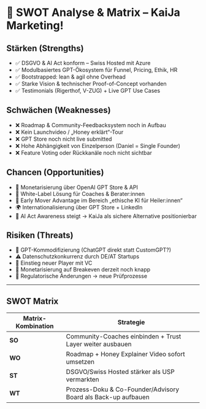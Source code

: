 # 🧠 SWOT Analyse & Matrix – KaiJa Marketing!

## Stärken (Strengths)
- ✅ DSGVO & AI Act konform – Swiss Hosted mit Azure
- ✅ Modulbasiertes GPT-Ökosystem für Funnel, Pricing, Ethik, HR
- ✅ Bootstrapped: lean & agil ohne Overhead
- ✅ Starke Vision & technischer Proof-of-Concept vorhanden
- ✅ Testimonials (Rigerthof, V-ZUG) + Live GPT Use Cases

## Schwächen (Weaknesses)
- ❌ Roadmap & Community-Feedbacksystem noch in Aufbau
- ❌ Kein Launchvideo / „Honey erklärt“-Tour
- ❌ GPT Store noch nicht live submitted
- ❌ Hohe Abhängigkeit von Einzelperson (Daniel = Single Founder)
- ❌ Feature Voting oder Rückkanäle noch nicht sichtbar

## Chancen (Opportunities)
- 🧩 Monetarisierung über OpenAI GPT Store & API
- 🤝 White-Label Lösung für Coaches & Berater:innen
- 🌱 Early Mover Advantage im Bereich „ethische KI für Heiler:innen“
- 🌍 Internationalisierung über GPT Store + LinkedIn
- 🚀 AI Act Awareness steigt → KaiJa als sichere Alternative positionierbar

## Risiken (Threats)
- 🧠 GPT-Kommodifizierung (ChatGPT direkt statt CustomGPT?)
- ⚠️ Datenschutzkonkurrenz durch DE/AT Startups
- 🐘 Einstieg neuer Player mit VC
- 💸 Monetarisierung auf Breakeven derzeit noch knapp
- 🔐 Regulatorische Änderungen → neue Prüfprozesse

---

## SWOT Matrix

| Matrix-Kombination | Strategie |
|---------------------|-----------|
| **SO** | Community-Coaches einbinden + Trust Layer weiter ausbauen |
| **WO** | Roadmap + Honey Explainer Video sofort umsetzen |
| **ST** | DSGVO/Swiss Hosted stärker als USP vermarkten |
| **WT** | Prozess-Doku & Co-Founder/Advisory Board als Back-up aufbauen |
